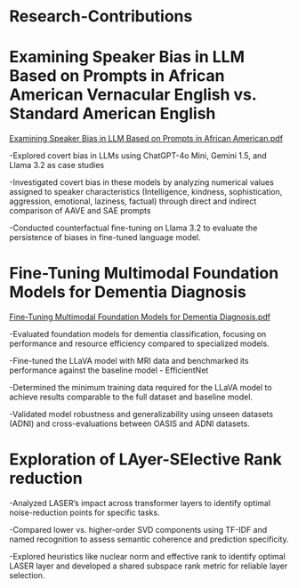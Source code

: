 # Research-Contributions
# Examining Speaker Bias in LLM Based on Prompts in African American Vernacular English vs. Standard American English 
[Examining Speaker Bias in LLM Based on Prompts in African American.pdf](https://github.com/user-attachments/files/18235253/Examining.Speaker.Bias.in.LLM.Based.on.Prompts.in.African.American.pdf)

  -Explored covert bias in LLMs using ChatGPT-4o Mini, Gemini 1.5, and Llama 3.2 as case studies
  
  -Investigated covert bias in these models by analyzing numerical values assigned to speaker characteristics (Intelligence, kindness, sophistication, aggression, emotional,      laziness, factual) through direct and indirect comparison of AAVE and SAE prompts
  
  -Conducted counterfactual fine-tuning on Llama 3.2 to evaluate the persistence of biases in fine-tuned language model. 
# Fine-Tuning Multimodal Foundation Models for Dementia Diagnosis
[Fine-Tuning Multimodal Foundation Models for Dementia Diagnosis.pdf](https://github.com/user-attachments/files/18235249/Fine-Tuning.Multimodal.Foundation.Models.for.Dementia.Diagnosis.pdf)

  -Evaluated foundation models for dementia classification, focusing on performance and resource efficiency compared to specialized models.
  
  -Fine-tuned the LLaVA model with MRI data and benchmarked its performance against the baseline model - EfficientNet 
  
  -Determined the minimum training data required for the LLaVA model to achieve results comparable to the full dataset and baseline model.
  
  -Validated model robustness and generalizability using unseen datasets (ADNI) and cross-evaluations between OASIS and ADNI datasets.

  # Exploration of LAyer-SElective Rank reduction
  
  -Analyzed LASER’s impact across transformer layers to identify optimal noise-reduction points for specific tasks.
  
  -Compared lower vs. higher-order SVD components using TF-IDF and named recognition to assess semantic coherence and prediction specificity.
  
  -Explored heuristics like nuclear norm and effective rank to identify optimal LASER layer and developed a shared subspace rank metric for         reliable layer selection.

  

